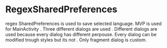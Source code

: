 # RegexSharedPreferences
regex
SharedPreferences is used to save selected language. 
MVP is used for MainActivity .
Three different dialogs are used .
Different dialogs are used because every dialog has different perpouse. 
Every dialog can be modified trough styles but its not .
Only fragment dialog is custom.
